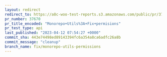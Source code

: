 ```yaml
---
layout: redirect
redirect_to: https://a8c-woo-test-reports.s3.amazonaws.com/public/pr/37670/api/index.html
pr_number: 37670
pr_title_encoded: "Monorepo+Utils%3A+Fix+permisions"
pr_test_type: api
last_published: "2023-04-12 07:54:27 +0000"
commit_sha: 443e74498ed89143394fc6a354a8ca6adfc26a8b
commit_message: "cleanup"
branch_name: fix/monorepo-utils-permissions
---
```

